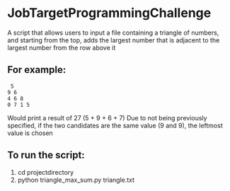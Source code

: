 # JobTargetProgrammingChallenge
 A script that allows users to input a file containing a triangle of numbers,
 and starting from the top, adds the largest number that is adjacent to the largest number from the row above it
## For example:    
     5
    9 6
    4 6 8 
    0 7 1 5
 Would print a result of 27 (5 + 9 + 6 + 7)
 Due to not being previously specified, if the two candidates are the same value (9 and 9), the leftmost value is chosen
## To run the script: 
 1) cd projectdirectory
 2) python triangle_max_sum.py triangle.txt
